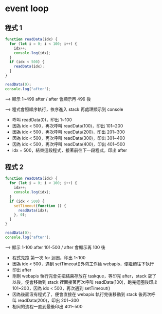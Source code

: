 # event loop

## 程式 1

```javascript
function readData(idx) {
  for (let i = 0; i < 100; i++) {
    idx++;
    console.log(idx);
  }
  if (idx < 500) {
    readData(idx);
  }
}

readData(0);
console.log("after");
```

--> 顯示 1~499 after / after 會顯示再 499 後

--> 程式會照順序執行，依序進入 stack 再處理顯示到 console

- 呼叫 readData(0)，印出 1~100
- 因為 idx < 500，再次呼叫 readData(100)，印出 101~200
- 因為 idx < 500，再次呼叫 readData(200)，印出 201~300
- 因為 idx < 500，再次呼叫 readData(300)，印出 301~400
- 因為 idx < 500，再次呼叫 readData(400)，印出 401~500
- idx = 500，結束這段程式，接著前往下一段程式，印出 after

## 程式 2

```javascript
function readData(idx) {
  for (let i = 0; i < 100; i++) {
    idx++;
    console.log(idx);
  }
  if (idx < 500) {
    setTimeout(function () {
      readData(idx);
    }, 0);
  }
}

readData(0);
console.log("after");
```

--> 顯示 1-100 after 101-500 / after 會顯示再 100 後

- 程式先跑 第一次 for 迴圈，印出 1~100
- 因為 idx < 500，遇到 setTimeout()外包工作給 webapis，便繼續往下執行
- 印出 after
- 剛剛 webapis 執行完會先把結果存放在 taskque，等印完 after，stack 空了以後，便會移動到 stack 裡面接著再次呼叫 readData(100)，跑完迴圈後印出 101~200，因為 idx < 500，再次遇到 setTimeout()
- 因為後面沒有程式了，便會直接在 webapis 執行完後移動到 stack 後再次呼叫 readData(200)，印出 201~300
- 相同的流程一直到最後印出 401~500
